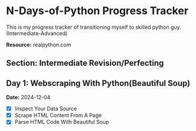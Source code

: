 # N-Days-of-Python Progress Tracker
This is my progress tracker of transitioning myself to skilled python guy.(Intermediate-Advanced)

**Resource:** realpython.com
## Section: Intermediate Revision/Perfecting

## Day 1: Webscraping With Python(Beautiful Soup)
**Date:** 2024-12-04

- [x] Inspect Your Data Source
- [x] Scrape HTML Content From A Page
- [x] Parse HTML Code With Beautiful Soup 

